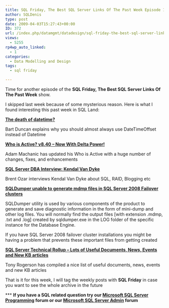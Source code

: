 ```yaml
---
title: SQL Friday, The Best SQL Server Links Of The Past Week Episode 16
author: SQLDenis
type: post
date: 2009-04-03T15:27:43+00:00
ID: 372
url: /index.php/datamgmt/datadesign/sql-friday-the-best-sql-server-links-of-17/
views:
  - 5255
rp4wp_auto_linked:
  - 1
categories:
  - Data Modelling and Design
tags:
  - sql friday

---
```

Time for another episode of the **SQL Friday, The Best SQL Server Links Of The Past Week** show.
  
I skipped last week because of some mysterious reason. Here is what I found interesting this past week in SQL Land:

**[The death of datetime?][1]**
  
Bart Duncan explains why you should almost always use DateTimeOffset instead of Datetime

**[Who is Active? v8.40 &#8211; Now With Delta Power!][2]**
  
Adam Machanic has updated his Who is Active with a huge number of changes, fixes, and enhancements

**[SQL Server DBA Interview: Kendal Van Dyke][3]**
  
Brent Ozar interviews Kendal Van Dyke about SQL, RAID, Blogging etc

**[SQLDumper unable to generate mdmp files in SQL Server 2008 Failover clusters][4]**
  
SQLDumper utility is used by various components of the product to generate and save diagnostic information in the form of mini-dump and other log files. You will normally find the output files [with extension .mdmp, .txt and .log] created by sqldumper.exe in the LOG folder of the specific instance for the Database Engine.
  
If you have SQL Server 2008 failover cluster installations you might be having a problem that prevents these important files from getting created 

**[SQL Server Technical Rollup &#8211; Lots of Useful Documents, News, Events and New KB articles][5]**
  
Tony Rogerson has compiled a nice list of useful documents, news, events and new KB articles



That is it for this week, I will tag the weekly posts with **SQL Friday** in case you want to see the whole archive in the future

\*** **If you have a SQL related question try our [Microsoft SQL Server Programming][6] forum or our [Microsoft SQL Server Admin][7] forum**<ins></ins>

 [1]: http://blogs.msdn.com/bartd/archive/2009/03/31/the-death-of-datetime.aspx
 [2]: http://sqlblog.com/blogs/adam_machanic/archive/2009/03/30/who-is-active-v8-40-now-with-delta-power.aspx
 [3]: http://feedproxy.google.com/~r/BrentOzar-SqlServerDba/~3/iMGDbC6nyLE/
 [4]: http://blogs.msdn.com/psssql/archive/2009/03/30/sqldumper-unable-to-generate-mdmp-files-in-sql-server-2008-failover-clusters.aspx
 [5]: http://sqlblogcasts.com/blogs/tonyrogerson/archive/2009/04/01/sql-server-technical-rollup-lots-of-useful-documents-news-events-and-new-kb-articles.aspx
 [6]: http://forum.ltd.local/viewforum.php?f=17
 [7]: http://forum.ltd.local/viewforum.php?f=22